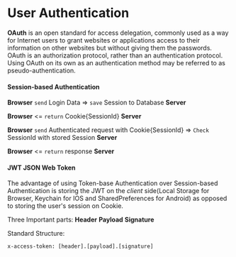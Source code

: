# User Authentication

**OAuth** is an open standard for access delegation, commonly used as a way for Internet users to grant websites or applications access to their information on other websites but without giving them the passwords. OAuth is an authorization protocol, rather than an authentication protocol. Using OAuth on its own as an authentication method may be referred to as pseudo-authentication.

#### Session-based Authentication

**Browser** `send` Login Data => `save` Session to Database **Server**

**Browser** <= `return` Cookie{SessionId} **Server**

**Browser** `send` Authenticated request with Cookie{SessionId} => `Check` SessionId with stored Session **Server**

**Browser** <= `return` response **Server**

#### **JWT** JSON Web Token

The advantage of using Token-base Authentication over Session-based Authentication is storing the JWT on the _client_ side(Local Storage for Browser, Keychain for IOS and SharedPreferences for Android) as opposed to storing the user's session on Cookie.

Three Important parts:
**Header**
**Payload**
**Signature**

Standard Structure:

```
x-access-token: [header].[payload].[signature]
```
